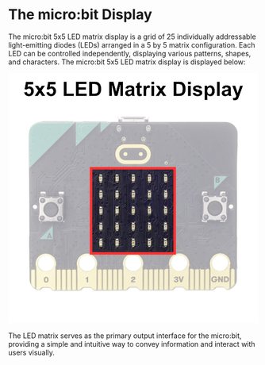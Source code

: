 # The micro:bit Display

The micro:bit 5x5 LED matrix display is a grid of 25 individually addressable light-emitting diodes (LEDs) arranged in a 5 by 5 matrix configuration. Each LED can be controlled independently, displaying various patterns, shapes, and characters. The micro:bit 5x5 LED matrix display is displayed below:

![microbit-display](assets/microbit-display.png)

The LED matrix serves as the primary output interface for the micro:bit, providing a simple and intuitive way to convey information and interact with users visually. 

